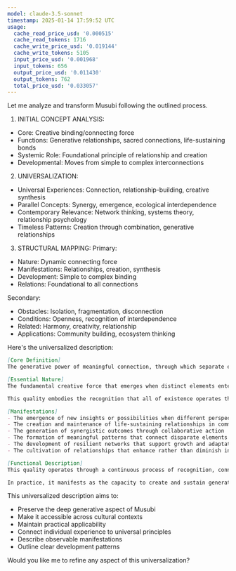 ```yaml
---
model: claude-3.5-sonnet
timestamp: 2025-01-14 17:59:52 UTC
usage:
  cache_read_price_usd: '0.000515'
  cache_read_tokens: 1716
  cache_write_price_usd: '0.019144'
  cache_write_tokens: 5105
  input_price_usd: '0.001968'
  input_tokens: 656
  output_price_usd: '0.011430'
  output_tokens: 762
  total_price_usd: '0.033057'
---
```


Let me analyze and transform Musubi following the outlined process.

1. INITIAL CONCEPT ANALYSIS:
- Core: Creative binding/connecting force
- Functions: Generative relationships, sacred connections, life-sustaining bonds
- Systemic Role: Foundational principle of relationship and creation
- Developmental: Moves from simple to complex interconnections

2. UNIVERSALIZATION:
- Universal Experiences: Connection, relationship-building, creative synthesis
- Parallel Concepts: Synergy, emergence, ecological interdependence
- Contemporary Relevance: Network thinking, systems theory, relationship psychology
- Timeless Patterns: Creation through combination, generative relationships

3. STRUCTURAL MAPPING:
Primary:
- Nature: Dynamic connecting force
- Manifestations: Relationships, creation, synthesis
- Development: Simple to complex binding
- Relations: Foundational to all connections

Secondary:
- Obstacles: Isolation, fragmentation, disconnection
- Conditions: Openness, recognition of interdependence
- Related: Harmony, creativity, relationship
- Applications: Community building, ecosystem thinking

Here's the universalized description:

```markdown
[Core Definition]
The generative power of meaningful connection, through which separate elements come together to create new possibilities and sustain life. It represents the dynamic principle of relationship-building that operates at all levels of existence, from the intimate to the universal, creating patterns of productive interdependence.

[Essential Nature]
The fundamental creative force that emerges when distinct elements enter into genuine relationship, generating outcomes greater than their simple sum. It operates as both process and principle - the act of connecting and the quality of connection itself. This connecting force manifests as a dynamic interplay between independence and interdependence, where unique elements retain their integrity while participating in larger wholes.

This quality embodies the recognition that all of existence operates through networks of relationship, where every connection has the potential to be generative, creating new possibilities, insights, and forms of life. It represents the bridge between separation and unity, the dynamic tension that allows for both diversity and harmony.

[Manifestations]
- The emergence of new insights or possibilities when different perspectives genuinely connect
- The creation and maintenance of life-sustaining relationships in communities
- The generation of synergistic outcomes through collaborative action
- The formation of meaningful patterns that connect disparate elements
- The development of resilient networks that support growth and adaptation
- The cultivation of relationships that enhance rather than diminish individual uniqueness

[Functional Description]
This quality operates through a continuous process of recognition, connection, and creation. It begins with acknowledging the potential for meaningful relationship, develops through the active cultivation of connections, and culminates in the emergence of new possibilities. The process requires both receptivity to connection and active engagement in relationship-building, maintaining a dynamic balance between individual integrity and mutual influence.

In practice, it manifests as the capacity to create and sustain generative relationships across all domains of life. This includes building community bonds, fostering ecological awareness, developing creative partnerships, and recognizing interconnections between seemingly separate phenomena. It leads to actions and attitudes that enhance the web of relationships supporting individual and collective flourishing.
```

This universalized description aims to:
- Preserve the deep generative aspect of Musubi
- Make it accessible across cultural contexts
- Maintain practical applicability
- Connect individual experience to universal principles
- Describe observable manifestations
- Outline clear development patterns

Would you like me to refine any aspect of this universalization?